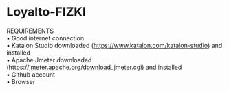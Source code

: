 # Loyalto-FIZKI </br>
REQUIREMENTS </br>
• Good internet connection </br>
• Katalon Studio downloaded (https://www.katalon.com/katalon-studio) and installed </br>
• Apache Jmeter downloaded (https://jmeter.apache.org/download_jmeter.cgi) and installed </br>
• Github account </br>
• Browser </br>
